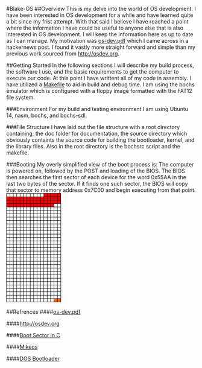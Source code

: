 #Blake-OS
##Overview
  This is my delve into the world of OS development. I have been interested in OS development for a while and have learned quite a bit since my frist attempt. With that said I believe I have reached a point where the information I have could be useful to anyone else that is also interested in OS development. I will keep the information here as up to date as I can manage. My motivation was [os-dev.pdf](http://www.cs.bham.ac.uk/~exr/lectures/opsys/10_11/lectures/os-dev.pdf) which I came across in a hackernews post. I found it vastly more straight forward and simple than my previous work sourced from http://osdev.org.

##Getting Started
  In the following sections I will describe my build process, the software I use, and the basic requirements to get the computer to execute our code. At this point I have writtent all of my code in assembly. I have utilized a [Makefile](https://github.com/arnoldblake/blake-os/blob/master/Makefile) to aid in build and debug time. I am using the bochs emulator which is configured with a floppy image formatted with the FAT12 file system.
  
###Environment
  For my build and testing environment I am using Ubuntu 14, nasm, bochs, and bochs-sdl.
  
###File Structure
  I have laid out the file structure with a root directory containing; the doc folder for documentation, the source directory which obviously containts the source code for building the bootloader, kernel, and the library files. Also in the root directory is the bochsrc script and the makefile.
  
###Booting
  My overly simplified view of the boot process is: The computer is powered on, followed by the POST and loading of the BIOS. The BIOS then searches the first sector of each device for the word 0x55AA in the last two bytes of the sector. If it finds one such sector, the BIOS will copy that sector to memory address 0x7C00 and begin executing from that point.
![Boot Sector Byte Diagram](https://github.com/arnoldblake/blake-os/blob/master/doc/images/boot_sector_byte_diagram.png)
  
##Refrences
####[os-dev.pdf](http://www.cs.bham.ac.uk/~exr/lectures/opsys/10_11/lectures/os-dev.pdf)

####http://osdev.org

####[Boot Sector in C](http://crimsonglow.ca/~kjiwa/x86-dos-boot-sector-in-c.html)

####[Mikeos](http://mikeos.sourceforge.net/)

####[DOS Bootloader](http://www.tburke.net/info/ntldr/bootsect.txt)
